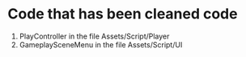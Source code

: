 # Code that has been cleaned code

<ol>
  <li>PlayController in the file Assets/Script/Player</li>
  <li>GameplaySceneMenu in the file Assets/Script/UI</li>
</ol>

